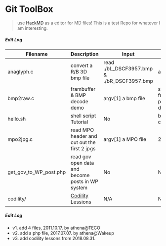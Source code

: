 Git ToolBox
===========
> use [HackMD](https://hackmd.io/) as a editor for MD files!
> This is a test Repo for whatever I am interesting.

##### Edit Log
| Filename | Description | Input | Output  |
| -------- | -------- | -------- |-------- |
| anaglyph.c | convert a R/B 3D bmp file | read ./bL_DSCF3957.bmp & ./bR_DSCF3957.bmp | an_DSCF3957.bmp |
| bmp2raw.c | frambuffer & BMP decode demo | argv[1] a bmp file | show raw data to frambuffer (the picture is upside down) |
| hello.sh | shell script Tutorial | No | basic I/O from command line |
| mpo2jpg.c | read MPO header and cut out the first 2 jpgs | argv[1] a MPO file | 2 JPEG files |
| get_gov_to_WP_post.php | read gov open data and become posts in WP system | No | No |
| codility/ | [Codility](https://app.codility.com/programmers/lessons/) Lessions | N/A | N/A |


##### Edit Log
* v1. add 4 files, 2011.10.17. by athena@TECO
* v2. add a php file, 2017.07.07. by athena@Wakeup
* v3. add codility lessons from 2018.08.31.

